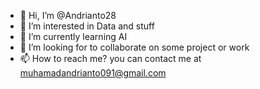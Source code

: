 - 👋 Hi, I’m @Andrianto28
- 👀 I’m interested in Data and stuff
- 🌱 I’m currently learning AI 
- 💞️ I’m looking for to collaborate on some project or work
- 📫 How to reach me? you can contact me at muhamadandrianto091@gmail.com

<!---
Andrianto28/Andrianto28 is a ✨ special ✨ repository because its `README.md` (this file) appears on your GitHub profile.
You can click the Preview link to take a look at your changes.
--->
